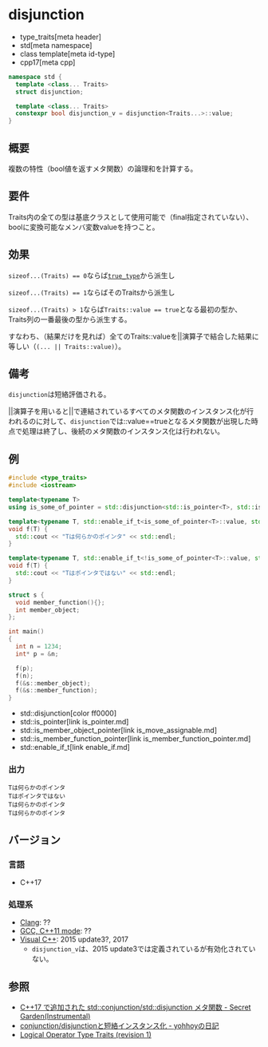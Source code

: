 # disjunction
* type_traits[meta header]
* std[meta namespace]
* class template[meta id-type]
* cpp17[meta cpp]

```cpp
namespace std {
  template <class... Traits>
  struct disjunction;

  template <class... Traits>
  constexpr bool disjunction_v = disjunction<Traits...>::value;
}
```

## 概要
複数の特性（bool値を返すメタ関数）の論理和を計算する。

## 要件
Traits内の全ての型は基底クラスとして使用可能で（final指定されていない）、boolに変換可能なメンバ変数valueを持つこと。

## 効果
`sizeof...(Traits) == 0`ならば[`true_type`](true_type.md)から派生し

`sizeof...(Traits) == 1`ならばそのTraitsから派生し

`sizeof...(Traits) > 1`ならば`Traits::value == true`となる最初の型か、Traits列の一番最後の型から派生する。

すなわち、（結果だけを見れば）全てのTraits::valueを||演算子で結合した結果に等しい（`(... || Traits::value)`）。

## 備考
`disjunction`は短絡評価される。

||演算子を用いると||で連結されているすべてのメタ関数のインスタンス化が行われるのに対して、`disjunction`では::value==trueとなるメタ関数が出現した時点で処理は終了し、後続のメタ関数のインスタンス化は行われない。

## 例
```cpp example
#include <type_traits>
#include <iostream>

template<typename T>
using is_some_of_pointer = std::disjunction<std::is_pointer<T>, std::is_member_object_pointer<T>, std::is_member_function_pointer<T>>;

template<typename T, std::enable_if_t<is_some_of_pointer<T>::value, std::nullptr_t> = nullptr>
void f(T) {
  std::cout << "Tは何らかのポインタ" << std::endl;
}

template<typename T, std::enable_if_t<!is_some_of_pointer<T>::value, std::nullptr_t> = nullptr>
void f(T) {
  std::cout << "Tはポインタではない" << std::endl;
}

struct s {
  void member_function(){};
  int member_object;
};

int main()
{
  int n = 1234;
  int* p = &n;

  f(p);
  f(n);
  f(&s::member_object);
  f(&s::member_function);
}
```
* std::disjunction[color ff0000]
* std::is_pointer[link is_pointer.md]
* std::is_member_object_pointer[link is_move_assignable.md]
* std::is_member_function_pointer[link is_member_function_pointer.md]
* std::enable_if_t[link enable_if.md]

### 出力
```
Tは何らかのポインタ
Tはポインタではない
Tは何らかのポインタ
Tは何らかのポインタ
```

## バージョン
### 言語
- C++17

### 処理系
- [Clang](/implementation.md#clang): ??
- [GCC, C++11 mode](/implementation.md#gcc): ??
- [Visual C++](/implementation.md#visual_cpp): 2015 update3?, 2017
	- `disjunction_v`は、2015 update3では定義されているが有効化されていない。


## 参照
- [C++17 で追加された std::conjunction/std::disjunction メタ関数 - Secret Garden(Instrumental)](http://secret-garden.hatenablog.com/entry/2017/08/13/203150)
- [conjunction/disjunctionと短絡インスタンス化 - yohhoyの日記](https://yohhoy.hatenadiary.jp/entry/20171103/p1)
- [Logical Operator Type Traits (revision 1)](http://www.open-std.org/jtc1/sc22/wg21/docs/papers/2015/p0013r1.html)
